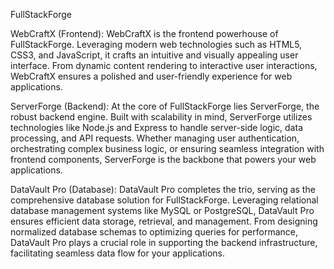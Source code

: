 FullStackForge

WebCraftX (Frontend):
WebCraftX is the frontend powerhouse of FullStackForge. Leveraging modern web technologies such as HTML5, CSS3, and JavaScript, it crafts an intuitive and visually appealing user interface. From dynamic content rendering to interactive user interactions, WebCraftX ensures a polished and user-friendly experience for web applications.

ServerForge (Backend):
At the core of FullStackForge lies ServerForge, the robust backend engine. Built with scalability in mind, ServerForge utilizes technologies like Node.js and Express to handle server-side logic, data processing, and API requests. Whether managing user authentication, orchestrating complex business logic, or ensuring seamless integration with frontend components, ServerForge is the backbone that powers your web applications.

DataVault Pro (Database):
DataVault Pro completes the trio, serving as the comprehensive database solution for FullStackForge. Leveraging relational database management systems like MySQL or PostgreSQL, DataVault Pro ensures efficient data storage, retrieval, and management. From designing normalized database schemas to optimizing queries for performance, DataVault Pro plays a crucial role in supporting the backend infrastructure, facilitating seamless data flow for your applications.
